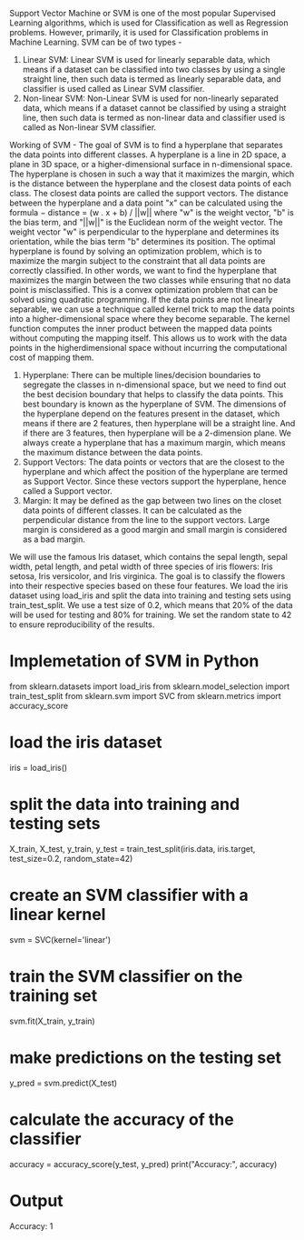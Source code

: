 Support Vector Machine or SVM is one of the most popular Supervised Learning algorithms, which is used for Classification as well as Regression problems. However, primarily, it is used for Classification problems in Machine Learning.
SVM can be of two types -
1. Linear SVM: Linear SVM is used for linearly separable data, which means if a dataset can be classified into two classes by using a single straight line, then such data is termed as linearly separable data, and classifier is used called as Linear SVM classifier.
2. Non-linear SVM: Non-Linear SVM is used for non-linearly separated data, which means if a dataset cannot be classified by using a straight line, then such data is termed as non-linear data and classifier used is called as Non-linear SVM classifier.

Working of SVM - The goal of SVM is to find a hyperplane that separates the data points into different classes. A hyperplane is a line in 2D space, a plane in 3D space, or a higher-dimensional surface in n-dimensional space. The hyperplane is chosen in such a way that it maximizes the margin, which is the distance between the hyperplane and the closest data points of each class. The closest data points are called the support vectors. 
The distance between the hyperplane and a data point "x" can be calculated using the formula −
distance = (w . x + b) / ||w|| 
where "w" is the weight vector, "b" is the bias term, and "||w||" is the Euclidean norm of the weight vector. The weight vector "w" is perpendicular to the hyperplane and determines its orientation, while the bias term "b" determines its position.
The optimal hyperplane is found by solving an optimization problem, which is to maximize the margin subject to the constraint that all data points are correctly classified. In other words, we want to find the hyperplane that maximizes the margin between the two classes while ensuring that no data point is misclassified. This is a convex optimization problem that can be solved using quadratic programming. If the data points are not linearly separable, we can use a technique called kernel trick to map the data points into a higher-dimensional space where they become separable. The kernel function computes the inner product between the mapped data points without computing the mapping itself. This allows us to work with the data points in the higherdimensional space without incurring the computational cost of mapping them.

1. Hyperplane:
There can be multiple lines/decision boundaries to segregate the classes in n-dimensional space, but we need to find out the best decision boundary that helps to classify the data points. This best boundary is known as the hyperplane of SVM.
The dimensions of the hyperplane depend on the features present in the dataset, which means if there are 2 features, then hyperplane will be a straight line. And if there are 3 features, then hyperplane will be a 2-dimension plane. We always create a hyperplane that has a maximum margin, which means the maximum distance between the data points.
2. Support Vectors:
The data points or vectors that are the closest to the hyperplane and which affect the position of the hyperplane are termed as Support Vector. Since these vectors support the hyperplane, hence called a Support vector.
3. Margin:
It may be defined as the gap between two lines on the closet data points of different classes. It can be calculated as the perpendicular distance from the line to the support vectors. Large margin is considered as a good margin and small margin is considered as a bad margin.

We will use the famous Iris dataset, which contains the sepal length, sepal width, petal length, and petal width of three species of iris flowers: Iris setosa, Iris versicolor, and Iris virginica. The goal is to classify the flowers into their respective species based on these four features. We load the iris dataset using load_iris and split the data into training and testing sets using train_test_split. We use a test size of 0.2, which means that 20% of the data will be used for testing and 80% for training. We set the random state to 42 to ensure reproducibility of the results.

# Implemetation of SVM in Python 

from sklearn.datasets import load_iris
from sklearn.model_selection import train_test_split
from sklearn.svm import SVC
from sklearn.metrics import accuracy_score

# load the iris dataset
iris = load_iris()

# split the data into training and testing sets
X_train, X_test, y_train, y_test = train_test_split(iris.data,
iris.target, test_size=0.2, random_state=42)

# create an SVM classifier with a linear kernel
svm = SVC(kernel='linear')

# train the SVM classifier on the training set
svm.fit(X_train, y_train)

# make predictions on the testing set
y_pred = svm.predict(X_test)

# calculate the accuracy of the classifier
accuracy = accuracy_score(y_test, y_pred)
print("Accuracy:", accuracy)

# Output
Accuracy: 1


